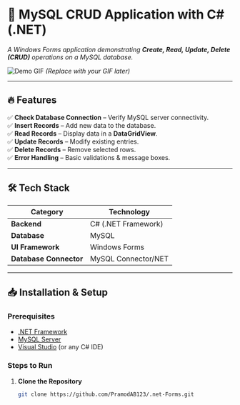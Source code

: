 # 🚀 **MySQL CRUD Application with C# (.NET)**  
*A Windows Forms application demonstrating **Create, Read, Update, Delete (CRUD)** operations on a MySQL database.*  

![Demo GIF]([https://via.placeholder.com/800x400?text=MySQL+CRUD+App+Demo](https://github.com/PramodAB123/.net-Forms/blob/32674b093cf4bac48a242b14cc8cb215bc0fe760/student.png)) *(Replace with your GIF later)*  

---

## 🔥 **Features**  
✅ **Check Database Connection** – Verify MySQL server connectivity.  
✅ **Insert Records** – Add new data to the database.  
✅ **Read Records** – Display data in a **DataGridView**.  
✅ **Update Records** – Modify existing entries.  
✅ **Delete Records** – Remove selected rows.  
✅ **Error Handling** – Basic validations & message boxes.  

---

## 🛠 **Tech Stack**  
| **Category**       | **Technology** |
|-------------------|---------------|
| **Backend**       | C# (.NET Framework) |
| **Database**      | MySQL |
| **UI Framework**  | Windows Forms |
| **Database Connector** | MySQL Connector/NET |

---

## 📥 **Installation & Setup**  

### **Prerequisites**  
- [.NET Framework](https://dotnet.microsoft.com/download)  
- [MySQL Server](https://dev.mysql.com/downloads/)  
- [Visual Studio](https://visualstudio.microsoft.com/) (or any C# IDE)  

### **Steps to Run**  
1. **Clone the Repository**  
   ```bash
   git clone https://github.com/PramodAB123/.net-Forms.git
